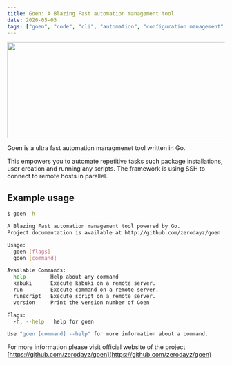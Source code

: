 ```yaml
---
title: Goen: A Blazing Fast automation management tool
date: 2020-05-05
tags: ["goen", "code", "cli", "automation", "configuration management"
---
```


<a href="https://zerodayz.gitlab.io/img/goen-logo.png"><img src="https://zerodayz.gitlab.io/img/goen-logo.png" width="605" height="222"></a>

Goen is a ultra fast automation managmenet tool written in Go.

This empowers you to automate repetitive tasks such package installations, user creation and running any scripts. The framework is using SSH to connect to remote hosts in parallel.

## Example usage

```bash
$ goen -h

A Blazing Fast automation management tool powered by Go.
Project documentation is available at http://github.com/zerodayz/goen

Usage:
  goen [flags]
  goen [command]

Available Commands:
  help        Help about any command
  kabuki      Execute kabuki on a remote server.
  run         Execute command on a remote server.
  runscript   Execute script on a remote server.
  version     Print the version number of Goen

Flags:
  -h, --help   help for goen

Use "goen [command] --help" for more information about a command.
```

For more information please visit official website of the project [https://github.com/zerodayz/goen](https://github.com/zerodayz/goen)
